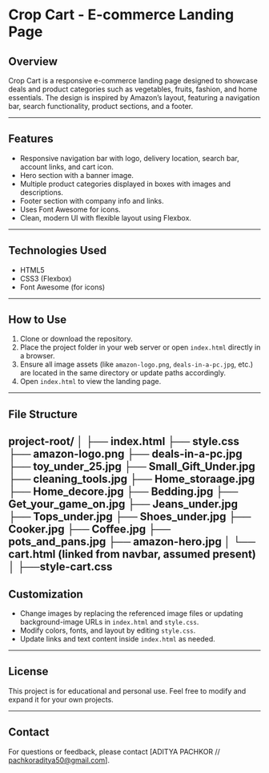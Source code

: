 # Crop Cart - E-commerce Landing Page

## Overview
Crop Cart is a responsive e-commerce landing page designed to showcase deals and product categories such as vegetables, fruits, fashion, and home essentials. The design is inspired by Amazon’s layout, featuring a navigation bar, search functionality, product sections, and a footer.

---

## Features
- Responsive navigation bar with logo, delivery location, search bar, account links, and cart icon.
- Hero section with a banner image.
- Multiple product categories displayed in boxes with images and descriptions.
- Footer section with company info and links.
- Uses Font Awesome for icons.
- Clean, modern UI with flexible layout using Flexbox.

---

## Technologies Used
- HTML5
- CSS3 (Flexbox)
- Font Awesome (for icons)

---

## How to Use
1. Clone or download the repository.
2. Place the project folder in your web server or open `index.html` directly in a browser.
3. Ensure all image assets (like `amazon-logo.png`, `deals-in-a-pc.jpg`, etc.) are located in the same directory or update paths accordingly.
4. Open `index.html` to view the landing page.

---

## File Structure
project-root/
│
├── index.html
├── style.css
├── amazon-logo.png
├── deals-in-a-pc.jpg
├── toy_under_25.jpg
├── Small_Gift_Under.jpg
├── cleaning_tools.jpg
├── Home_storaage.jpg
├── Home_decore.jpg
├── Bedding.jpg
├── Get_your_game_on.jpg
├── Jeans_under.jpg
├── Tops_under.jpg
├── Shoes_under.jpg
├── Cooker.jpg
├── Coffee.jpg
├── pots_and_pans.jpg
├── amazon-hero.jpg
│
└── cart.html  (linked from navbar, assumed present)
    │
    ├──style-cart.css
---

## Customization
- Change images by replacing the referenced image files or updating background-image URLs in `index.html` and `style.css`.
- Modify colors, fonts, and layout by editing `style.css`.
- Update links and text content inside `index.html` as needed.

---

## License
This project is for educational and personal use. Feel free to modify and expand it for your own projects.

---

## Contact
For questions or feedback, please contact [ADITYA PACHKOR // pachkoraditya50@gmail.com].

